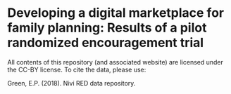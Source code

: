 # Developing a digital marketplace for family planning: Results of a pilot randomized encouragement trial

All contents of this repository (and associated website) are licensed under the CC-BY license. To cite the data, please use:

Green, E.P. (2018). Nivi RED data repository.
